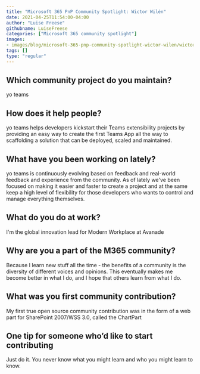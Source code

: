 ```yaml
---
title: "Microsoft 365 PnP Community Spotlight: Wictor Wilén"
date: 2021-04-25T11:54:00-04:00
author: "Luise Freese"
githubname: LuiseFreese
categories: ["Microsoft 365 community spotlight"]
images:
- images/blog/microsoft-365-pnp-community-spotlight-wictor-wilen/wictorwilen.jpg
tags: []
type: "regular"
---
```


## Which community project do you maintain? 

yo teams 

## How does it help people?  

 yo teams helps developers kickstart their Teams extensibility projects by providing an easy way to create the first Teams App all the way to scaffolding a solution that can be deployed, scaled and maintained. 


## What have you been working on lately? 

 yo teams is continuously evolving based on feedback and real-world feedback and experience from the community. As of lately we've been focused on making it easier and faster to create a project and at the same keep a high level of flexibility for those developers who wants to control and manage everything themselves.  

## What do you do at work? 

I'm the global innovation lead for Modern Workplace at Avanade 

## Why are you a part of the M365 community? 

Because I learn new stuff all the time - the benefits of a community is the diversity of different voices and opinions. This eventually makes me become better in what I do, and I hope that others learn from what I do. 

## What was you first community contribution? 

My first true open source community contribution was in the form of a web part for SharePoint 2007/WSS 3.0, called the ChartPart 

## One tip for someone who’d like to start contributing 

Just do it. You never know what you might learn and  who you might learn to know. 
